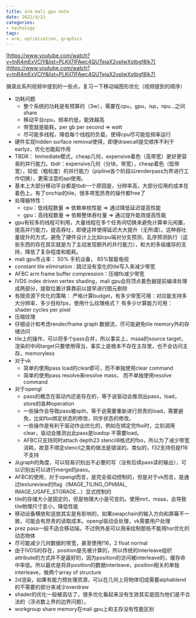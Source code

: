 ```yaml
---
title: arm mali gpu note
date: 2022/4/21
categories:
- techology
tags:
- arm, optimization, graphics
---
```


[https://www.youtube.com/watch?v=tnR4mExVClY&list=PLKjl7IFAwc4QUTejaX2vpIwXstbgf8Ik7](https://www.youtube.com/watch?v=tnR4mExVClY&list=PLKjl7IFAwc4QUTejaX2vpIwXstbgf8Ik7)

摘录此系列视频中提到的一些点，复习一下移动端图形优化（视频提到的顺序）

- 功耗问题
    - 整个系统的功耗是有预算的（3w），需要在cpu，gpu，isp，npu...之间share
    - 移动平台cpu，频率约低，能效越高
    - 带宽就是能耗，per gb per second ⇒ watt
    - 尽可能多线程，降低每个线程的负载，使得cpu尽可能低频率运行
- 硬件实现hidden surface removal使得，即便drawcall提交顺序不利于earlyz，优化也能起作用
- TBDR： Immediate模式，cheap几何，expensive着色（高带宽）更好更容易的并行能力。tbdr：expensive几何（分块，带宽），cheap着色（低带宽），较低（粗粒度）的并行能力（pipline各个阶段以renderpass为界进行工作切换），更需注意的api使用。
- 基本上大部分移动平台都是tbdr一个原因是，分辨率高，大部分应用的成本在着色上。有了onchip的tile，很多带宽昂贵的操作都free了
- 处理器特性：
    - cpu：低线程数量 ⇒ 依赖单核性能 ⇒ 通过降低延迟提高性能
    - gpu：高线程数量 ⇒ 依赖整体吞吐量 ⇒ 通过提升能效提高性能
- gpu有较多的线程可利用，大量线程在多个任务间切换来避免计算单元闲置，提高并行能力，提高吞吐，即便这样使得延迟大大提升（无所谓）。这种吞吐量提升的方式，避免了硬件设计上比如cpu端对分支预测，乱序预测执行（这些东西的存在其实就是为了主动发现额外的并行能力），和大的多级缓存的支持，降低了复杂程度和能耗。
- mali gpu市占率： 50% 手机设备， 85%智能电视
- constant tile elimination : 跳过没有变化的tile写入来减少带宽
- AFBC arm frame buffer compression：压缩fb减少带宽
- IVDS index driven vertex shading，mali gpu会将顶点着色器提前编译处理成两部分，提取位置计算靠前以提早进行图元剔除
- 有限资源下优化的策略： 严格计算budget，有多少带宽可用：对应能支持多大分辨率，多少目标fps，使用什么纹理格式？ 有多少计算能力可用： shader cycles per pixel
- 压缩纹理
- 仔细设计和考虑render/frame graph 数据流，尽可能避免tile memory外的存储访问
- tile上的操作，可以将多个pass合并，所以事实上，msaa的source target，渲染的中间target只要使用得当，事实上是根本不存在主存里，也不会访问主存，memoryless
- 对于vk
    - 简单的使用pass load的clear即可，而不单独使用clear command
    - 简单的使用pass resolve来resolve mass， 而不单独使用resolve command
- 对于opengl
    - pass的概念在驱动内还是存在的，等于说驱动会推测出pass，load，store的各种operation
    - 一些操作会导致pass被split，等于说需要重新进行昂贵的load，需要避免，比如fbo绑定状态的修改，同步状态的修改。
    - 一些操作是有利于驱动作出优化的，例如在绑定完fbo时，立刻调用clear，驱动会推测出此pass是loadop 不需要load。
    - AFBC只支持同时attach depth23 stencil8格式的fbo，所以为了减少带宽消耗，故意不绑定stencil之类的做法是错误的。类似的，f32支持但是f16不支持
- 从graph的角度，可以轻易识别出不必要的写（没有后续pass读的输出），可以识别出可以进行merge的pass。
- AFBC的使用，对于opengl而言，是完全驱动控制的，但是对于vk而言，是通过textureview的flag（IMAGE_TILING_OPtiMAL, IMAGE_USAFE_STORAGE...）显式控制的
- tile的存储大小是固定的，但是物理大小是可变的。使用mrt，msaa，会导致tile物理尺寸变小，降低性能
- 移动设备横放和竖放其实是有影响的，如果swapchain的输入方向和屏幕不一致，可能会有昂贵的读取成本。opengl驱动会处理，vk需要用户处理
- prez pass一般不适合移动端，不过例外是可以用来绘制那些不能用hsr优化的动态物体
- 尽可能减少几何数据的带宽，甚至使用f16，2 float normal
- 由于IVDS的存在，position是先被计算的，所以传统的interleave组织attribute的方式并不是最好的，因为position的访问被interleave的，缓存命中率低。所以最优是将非position的数据interleave，position相关的单独interleave，做两个array of structure
- 2d渲染，如果有能力预处理资源，可以在几何上将物体切成需要alphablend的不需要的部分来减少overdraw
- shader的优化一般被高估了，很多优化看起来没有生效其实是因为他们是不合法的（浮点数上界的边界问题）。
- workgroup share memory在mali gpu上和主存没有性能区别